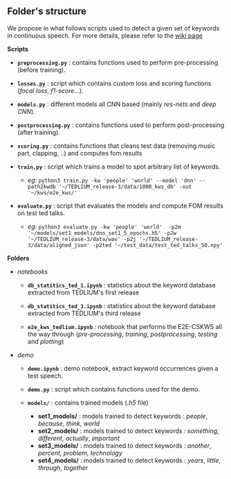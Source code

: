 ## Folder's structure
We propose in what follows scripts used to detect a given set of keywords in continuous speech. For more details, please refer to the [wiki page](https://gitlab.com/SpeechMasterStudents/kws/-/wikis/home)

**Scripts**

- __`preprocessing.py`__ : contains functions used to perform pre-processing (before training).

- __`losses.py`__ : script which contains custom loss and scoring functions (*focal loss*, *f1-score*...).

- __`models.py`__ : different models all CNN based (mainly *res-nets* and *deep CNN*).

- __`postprocessing.py`__ : contains functions used to perform post-processing (after training).

- __`scoring.py`__ : contains functions that cleans test data (removing music part, clapping, ..) and computes fom results 

- __`train.py`__ : script which trains a model to spot arbitrary list of keywords. 
    - *eg*: `python3 train.py -kw 'people' 'world' --model 'dnn' --path2kwdb '~/TEDLIUM_release-3/data/1000_kws_db' -out '~/kws/e2e_kws/'`
    

- __`evaluate.py`__ : script that evaluates the models and compute FOM results on test ted talks.
    - *eg*: `python3 evaluate.py -kw 'people' 'world'  -p2m  '~/models/set1_models/dnn_set1_5_epochs.h5' -p2w '~/TEDLIUM_release-3/data/wav' -p2j '~/TEDLIUM_release-3/data/aligned_json' -p2ted '~/test_data/test_ted_talks_50.npy'`


 
 


**Folders**

- *notebooks*
    - __`db_statitics_ted_1.ipynb`__ : statistics about the keyword database extracted from TEDLIUM's first release

    - __`db_statitics_ted_3.ipynb`__ : statistics about the keyword database extracted from TEDLIUM's third release

    - __`e2e_kws_tedlium.ipynb`__ : notebook that performs the E2E-CSKWS all the way through (*pre-processing*, *training*, *postprocessing*, *testing* and *plotting*)
    
- *demo*
    - __`demo.ipynb`__ : demo notebook, extract keyword occurrences given a test speech.
    
    - __`demo.py`__ : script which contains functions used for the demo. 
    
    - __`models/`__ : contains trained models (*.h5* file)
        - __set1_models/__ : models trained to detect keywords : *people*, *because*, *think*, *world*
        - __set2_models/__ : models trained to detect keywords : *something*, *different*, *actually*, *important*
        - __set3_models/__ : models trained to detect keywords : *another*, *percent*, *problem*, *technology*
        - __set4_models/__ : models trained to detect keywords : *years*, *little*, *through*, *together*
    





